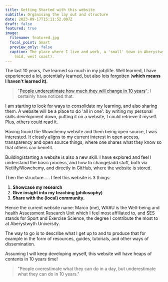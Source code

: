 ```yaml
---
title: Getting Started with this website
subtitle: Organising the lay out and structure
date: 2023-09-17T15:11:52.007Z
draft: false
featured: true
image:
  filename: featured.jpg
  focal_point: Smart
  preview_only: false
  caption: The place where I live and work, a 'small' town in Aberystwyth, Wales
    (mid, west coast).
---
```

T﻿he last 10 years, I've learned so much in my job/life. Well learned, I have experienced a lot, potentially learned, but also lots forgotten (**which means I haven't learned it)**. 

> "﻿[P﻿eople underestimate how much they will change in 10 years](https://www.ted.com/talks/dan_gilbert_the_psychology_of_your_future_self)"; I certainly have noticed that.

I﻿ am starting to look for ways to consolidate my learning, and also sharing them. A website will be a place to do 'all in one': by writing my personal skills development down, putting it on a website, I could retrieve it myself. Plus, others could read it.

Having found the Wowchemy website and them being open source, I was interested.  It closely aligns to my current interest in open access, transparency and open source things, where one shares what they know so that others can benefit. 

Building/starting a website is also a new skill. I have explored and feel I understand the basic process, and how to change/add stuff, both via Netlify/Wowchemy, and directly in GitHub, where the website is stored.  

Then the structure..... I feel this website is 3 things:

1. **Showcase my research**
2. **Give insight into my teaching (philosophy)**
3. **S﻿hare with the (local) community.**

H﻿ence the current website name: Marco (me), WARU is the Well-being and health Assessment Research Unit which I feel most affiliated to, and SES stands for Sport and Exercise Science, the degree I contribute the most to at Aberystwyth University. 

T﻿he way to go is to describe what I get up to and to produce that for example in the form of resources, guides, tutorials, and other ways of dissemination.

A﻿ssuming I will keep developing myself, this website will have heaps of contents in 10 years time!

> "﻿People overestimate what they can do in a day, but underestimate what they can do in 10 years."